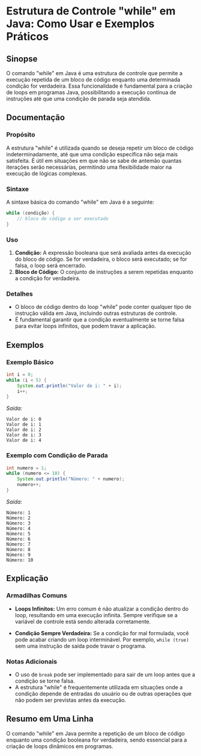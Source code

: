 <!--
Meta Description: # Estrutura de Controle "while" em Java: Como Usar e Exemplos Práticos ## Sinopse O comando "while" em Java é uma estrutura de controle que permite a ...
Meta Keywords: condição, while, número, java, uma
-->

# Estrutura de Controle "while" em Java: Como Usar e Exemplos Práticos

## Sinopse
O comando "while" em Java é uma estrutura de controle que permite a execução repetida de um bloco de código enquanto uma determinada condição for verdadeira. Essa funcionalidade é fundamental para a criação de loops em programas Java, possibilitando a execução contínua de instruções até que uma condição de parada seja atendida.

## Documentação
### Propósito
A estrutura "while" é utilizada quando se deseja repetir um bloco de código indeterminadamente, até que uma condição específica não seja mais satisfeita. É útil em situações em que não se sabe de antemão quantas iterações serão necessárias, permitindo uma flexibilidade maior na execução de lógicas complexas.

### Sintaxe
A sintaxe básica do comando "while" em Java é a seguinte:

```java
while (condição) {
    // bloco de código a ser executado
}
```

### Uso
1. **Condição:** A expressão booleana que será avaliada antes da execução do bloco de código. Se for verdadeira, o bloco será executado; se for falsa, o loop será encerrado.
2. **Bloco de Código:** O conjunto de instruções a serem repetidas enquanto a condição for verdadeira.

### Detalhes
- O bloco de código dentro do loop "while" pode conter qualquer tipo de instrução válida em Java, incluindo outras estruturas de controle.
- É fundamental garantir que a condição eventualmente se torne falsa para evitar loops infinitos, que podem travar a aplicação.

## Exemplos

### Exemplo Básico
```java
int i = 0;
while (i < 5) {
    System.out.println("Valor de i: " + i);
    i++;
}
```
*Saída:*
```
Valor de i: 0
Valor de i: 1
Valor de i: 2
Valor de i: 3
Valor de i: 4
```

### Exemplo com Condição de Parada
```java
int numero = 1;
while (numero <= 10) {
    System.out.println("Número: " + numero);
    numero++;
}
```
*Saída:*
```
Número: 1
Número: 2
Número: 3
Número: 4
Número: 5
Número: 6
Número: 7
Número: 8
Número: 9
Número: 10
```

## Explicação
### Armadilhas Comuns
- **Loops Infinitos:** Um erro comum é não atualizar a condição dentro do loop, resultando em uma execução infinita. Sempre verifique se a variável de controle está sendo alterada corretamente.
  
- **Condição Sempre Verdadeira:** Se a condição for mal formulada, você pode acabar criando um loop interminável. Por exemplo, `while (true)` sem uma instrução de saída pode travar o programa.

### Notas Adicionais
- O uso de `break` pode ser implementado para sair de um loop antes que a condição se torne falsa.
- A estrutura "while" é frequentemente utilizada em situações onde a condição depende de entradas do usuário ou de outras operações que não podem ser previstas antes da execução.

## Resumo em Uma Linha
O comando "while" em Java permite a repetição de um bloco de código enquanto uma condição booleana for verdadeira, sendo essencial para a criação de loops dinâmicos em programas.